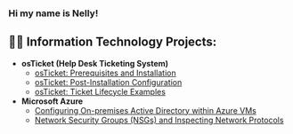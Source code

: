 ### Hi my name is Nelly!

<h2>👨‍💻 Information Technology Projects:</h2>

- <b>osTicket (Help Desk Ticketing System)</b>
  - [osTicket: Prerequisites and Installation](https://github.com/uwinelly/osticket-prereqs)
  - [osTicket: Post-Installation Configuration](https://github.com/uwinelly/post-install-config)
  - [osTicket: Ticket Lifecycle Examples](https://github.com/uwinelly/ticket-lifecycle)
- <b>Microsoft Azure</b>
  - [Configuring On-premises Active Directory within Azure VMs](https://github.com/uwinelly/configure-ad)
  - [Network Security Groups (NSGs) and Inspecting Network Protocols](https://github.com/uwinelly/azure-network-protocols)



